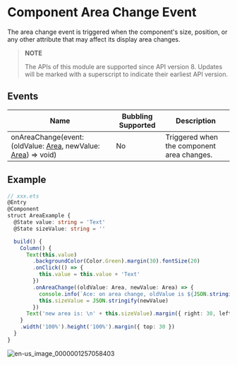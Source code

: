 # Component Area Change Event

The area change event is triggered when the component's size, position, or any other attribute that may affect its display area changes.

>  **NOTE**
>
>  The APIs of this module are supported since API version 8. Updates will be marked with a superscript to indicate their earliest API version.


## Events

| Name                                      | Bubbling Supported| Description                                    |
| ---------------------------------------- | ---- | ---------------------------------------- |
| onAreaChange(event: (oldValue: [Area](ts-types.md#area8), newValue: [Area](ts-types.md#area8)) =&gt; void) | No   | Triggered when the component area changes.|


## Example

```ts
// xxx.ets
@Entry
@Component
struct AreaExample {
  @State value: string = 'Text'
  @State sizeValue: string = ''

  build() {
    Column() {
      Text(this.value)
        .backgroundColor(Color.Green).margin(30).fontSize(20)
        .onClick(() => {
          this.value = this.value + 'Text'
        })
        .onAreaChange((oldValue: Area, newValue: Area) => {
          console.info(`Ace: on area change, oldValue is ${JSON.stringify(oldValue)} value is ${JSON.stringify(newValue)}`)
          this.sizeValue = JSON.stringify(newValue)
        })
      Text('new area is: \n' + this.sizeValue).margin({ right: 30, left: 30 })
    }
    .width('100%').height('100%').margin({ top: 30 })
  }
}
```

![en-us_image_0000001257058403](figures/en-us_image_0000001257058403.gif)
